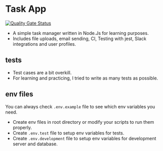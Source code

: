 # Task App
[![Quality Gate Status](https://sonarcloud.io/api/project_badges/measure?project=hasankemaldemirci_task-app&metric=alert_status)](https://sonarcloud.io/dashboard?id=hasankemaldemirci_task-app)

- A simple task manager written in Node.Js for learning purposes.
- Includes file uploads, email sending, CI, Testing with jest, Slack integrations and user profiles.

## tests
- Test cases are a bit overkill.
- For learning and practicing, I tried to write as many tests as possible.

## env files
You can always check `.env.example` file to see which env variables you need.
- Create env files in root directory or modify your scripts to run them properly.
- Create `.env.test` file to setup env variables for tests.
- Create `.env.development` file to setup env variables for development server and database.
